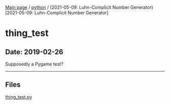 [Main page](/) / [python](/python) / (2021-05-09: Luhn-Complicit Number Generator)[2021-05-09: Luhn-Complicit Number Generator]

# thing_test

## Date: 2019-02-26

Supposedly a Pygame test?

-----

## Files

[thing_test.py](thing_test.py)